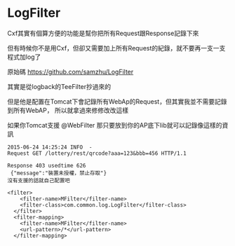 # LogFilter

Cxf其實有個算方便的功能是幫你把所有Request跟Response記錄下來

但有時候你不是用Cxf，但卻又需要加上所有Request的紀錄，就不要再一支一支程式加log了

原始碼
https://github.com/samzhu/LogFilter

其實是從logback的TeeFilter抄過來的

但是他是配置在Tomcat下會記錄所有WebAp的Request，但其實我並不需要記錄到所有WebAP，
所以就拿過來修修改改這樣

如果你Tomcat支援 @WebFilter 那只要放到你的AP底下lib就可以記錄像這樣的資訊

```
2015-06-24 14:25:24 INFO  - 
Request GET /lottery/rest/qrcode?aaa=123&bbb=456 HTTP/1.1 

Response 403 usedtime 626 
 {"message":"裝置未授權，禁止存取"}
沒有支援的話就自己配置吧
```

```
<filter>
    <filter-name>MFilter</filter-name>
    <filter-class>com.common.log.LogFilter</filter-class>
  </filter>
  <filter-mapping>
    <filter-name>MFilter</filter-name>
    <url-pattern>/*</url-pattern>
  </filter-mapping>
```
